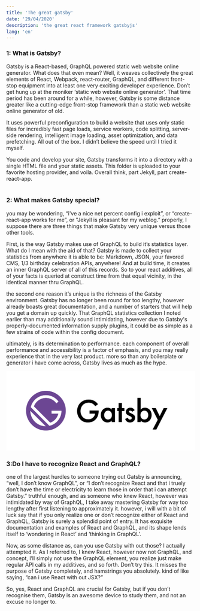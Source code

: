 ```yaml
---
title: 'The great gatsby'
date: '29/04/2020'
description: 'the great react framework gatsbyjs'
lang: 'en'
---
```



<h3>1:  What is Gatsby?</h3>
Gatsby is a React-based, GraphQL powered static web website online generator. What does that even mean? Well, it weaves collectively the great elements of React, Webpack, react-router, GraphQL, and different front-stop equipment into at least one very exciting developer experience. Don’t get hung up at the moniker ‘static web website online generator’. That time period has been around for a while, however, Gatsby is some distance greater like a cutting-edge front-stop framework than a static web website online generator of old.

It uses powerful preconfiguration to build a website that uses only static files for incredibly fast page loads, service workers, code splitting, server-side rendering, intelligent image loading, asset optimization, and data prefetching. All out of the box. I didn’t believe the speed until I tried it myself.

You code and develop your site, Gatsby transforms it into a directory with a single HTML file and your static assets. This folder is uploaded to your favorite hosting provider, and voila. Overall think, part Jekyll, part create-react-app.
<br><br>
<h3>2: What makes Gatsby special?</h3>
you may be wondering, “i've a nice net percent config i exploit”, or “create-react-app works for me”, or "Jekyll is pleasant for my weblog.”  properly, I suppose there are three things that make Gatsby very unique versus those other tools.

First, is the way Gatsby makes use of GraphQL to build it’s statistics layer. What do I mean with the aid of that? Gatsby is made to collect your statistics from anywhere it is able to be: Markdown, JSON, your favored CMS, 1/3 birthday celebration APIs, anywhere! And at build time, it creates an inner GraphQL server of all of this records. So to your react additives, all of your facts is queried at construct time from that equal vicinity, in the identical manner thru GraphQL.

the second one reason it’s unique is the richness of the Gatsby environment. Gatsby has no longer been round for too lengthy, however already boasts great documentation, and a number of starters that will help you get a domain up quickly.  That GraphQL statistics collection I noted earlier than may additionally sound intimidating, however due to Gatsby's properly-documented information supply plugins, it could be as simple as a few strains of code within the config document.

ultimately, is its determination to performance. each component of overall performance and accessibility is a factor of emphasis, and you may really experience that in the very last product.  more so than any boilerplate or generator i have come across, Gatsby lives as much as the hype.

![react](./gatsby.jpg)



<h3>3:Do I have to recognize React and GraphQL?</h3>
one of the largest hurdles to someone trying out Gatsby is announcing, “well, I don’t know GraphQL”, or “I don’t recognize React and that i truely don’t have the time or electricity to learn those in order that i can attempt Gatsby.”  truthful enough, and as someone who knew React, however was intimidated by way of GraphQL, I take away mastering Gatsby for way too lengthy after first listening to approximately it.  however, i will with a bit of luck say that if you only realize one or don’t recognize either of React and GraphQL, Gatsby is surely a splendid point of entry.  It has exquisite documentation and examples of React and GraphQL, and its shape lends itself to ‘wondering in React’ and ‘thinking in GraphQL’.

Now, as some distance as, can you use Gatsby with out those?  I actually attempted it.  As I referred to, I knew React, however now not GraphQL, and concept, I’ll simply not use the GraphQL element, you realize just make regular API calls in my additives, and so forth.  Don’t try this.  It misses the purpose of Gatsby completely, and hamstrings you absolutely.  kind of like saying, “can i use React with out JSX?”

So, yes, React and GraphQL are crucial for Gatsby, but if you don’t recognise them, Gatsby is an awesome device to study them, and not an excuse no longer to.